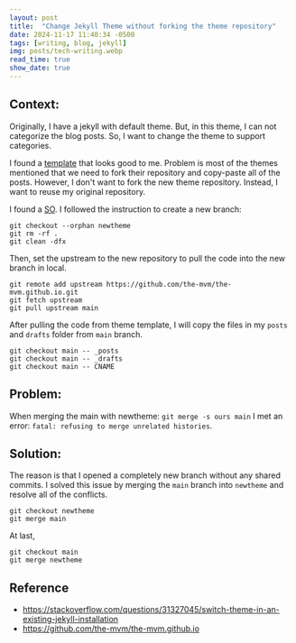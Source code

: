 ```yaml
---
layout: post
title:  "Change Jekyll Theme without forking the theme repository"
date: 2024-11-17 11:40:34 -0500
tags: [writing, blog, jekyll]
img: posts/tech-writing.webp
read_time: true
show_date: true
---
```


## Context:
Originally, I have a jekyll with default theme. But, in this theme, I can not categorize the blog posts. So, I want to change the theme to support categories.

I found a [template](https://github.com/the-mvm/the-mvm.github.io) that looks good to me. Problem is most of the themes mentioned that we need to fork their repository and copy-paste all of the posts. However, I don't want to fork the new theme repository. Instead, I want to reuse my original repository.

I found a [SO](https://stackoverflow.com/questions/31327045/switch-theme-in-an-existing-jekyll-installation).
I followed the instruction to create a new branch:
```
git checkout --orphan newtheme
git rm -rf .
git clean -dfx
```
Then, set the upstream to the new repository to pull the code into the new branch in local.
```
git remote add upstream https://github.com/the-mvm/the-mvm.github.io.git
git fetch upstream
git pull upstream main
```

After pulling the code from theme template, I will copy the files in my `posts` and `drafts` folder from `main` branch.
```
git checkout main -- _posts
git checkout main -- _drafts
git checkout main -- CNAME
```

## Problem:
When merging the main with newtheme:
`git merge -s ours main`
I met an error: `fatal: refusing to merge unrelated histories`.

## Solution:
The reason is that I opened a completely new branch without any shared commits.
I solved this issue by merging the `main` branch into `newtheme` and resolve all of the conflicts.
```
git checkout newtheme
git merge main
```

At last,
```
git checkout main
git merge newtheme
```


## Reference
* https://stackoverflow.com/questions/31327045/switch-theme-in-an-existing-jekyll-installation
* https://github.com/the-mvm/the-mvm.github.io
